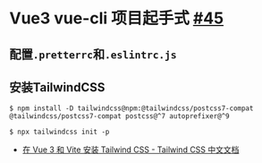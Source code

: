 # Vue3 vue-cli 项目起手式 [#45](https://github.com/vhxubo/blog/issues/45)

## 配置`.pretterrc`和`.eslintrc.js`

## 安装TailwindCSS

```shell
$ npm install -D tailwindcss@npm:@tailwindcss/postcss7-compat @tailwindcss/postcss7-compat postcss@^7 autoprefixer@^9

$ npx tailwindcss init -p
```

- [在 Vue 3 和 Vite 安装 Tailwind CSS - Tailwind CSS 中文文档](https://www.tailwindcss.cn/docs/guides/vue-3-vite)
